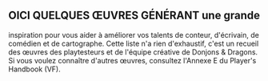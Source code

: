 ## OICI QUELQUES ŒUVRES GÉNÉRANT une grande

inspiration pour vous aider à améliorer vos
talents de conteur, d'écrivain, de comédien et de
cartographe. Cette liste n'a rien d'exhaustif, c'est
un recueil des œuvres des playtesteurs et de
l'équipe créative de Donjons & Dragons. Si vous
voulez connaître d'autres œuvres, consultez
l'Annexe E du Player's Handbook (VF).
